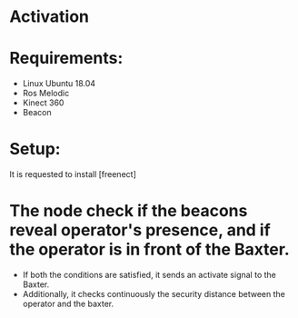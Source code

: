 # Activation


# Requirements:
* Linux Ubuntu 18.04
* Ros Melodic
* Kinect 360
* Beacon

# Setup:

It is requested to install [freenect]

# The node check if the beacons reveal operator's presence, and if the operator is in front of the Baxter.
* If both the conditions are satisfied, it sends an activate signal to the Baxter.
* Additionally, it checks continuously the security distance between the operator and the baxter.
```
